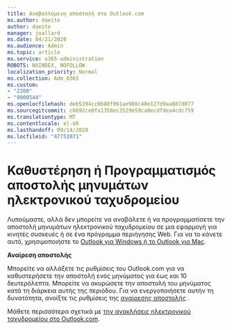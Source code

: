 ```yaml
---
title: Αναβαλλόμενη αποστολή στο Outlook.com
ms.author: daeite
author: daeite
manager: joallard
ms.date: 04/21/2020
ms.audience: Admin
ms.topic: article
ms.service: o365-administration
ROBOTS: NOINDEX, NOFOLLOW
localization_priority: Normal
ms.collection: Adm_O365
ms.custom:
- "2380"
- "9000544"
ms.openlocfilehash: deb5394cc0b88f061ae908c40e127d9aa087d077
ms.sourcegitcommit: c6692ce0fa1358ec3529e59ca0ecdfdea4cdc759
ms.translationtype: MT
ms.contentlocale: el-GR
ms.lasthandoff: 09/14/2020
ms.locfileid: "47752071"
---
```

# <a name="delay-or-schedule-sending-email-messages"></a>Καθυστέρηση ή Προγραμματισμός αποστολής μηνυμάτων ηλεκτρονικού ταχυδρομείου

Λυπούμαστε, αλλά δεν μπορείτε να αναβάλετε ή να προγραμματίσετε την αποστολή μηνυμάτων ηλεκτρονικού ταχυδρομείου σε μια εφαρμογή για κινητές συσκευές ή σε ένα πρόγραμμα περιήγησης Web. Για να το κάνετε αυτό, χρησιμοποιήστε το [Outlook για Windows ή το Outlook για Mac](https://products.office.com/outlook/email-and-calendar-software-microsoft-outlook).

**Αναίρεση αποστολής**

Μπορείτε να αλλάξετε τις ρυθμίσεις του Outlook.com για να καθυστερήσετε την αποστολή ενός μηνύματος για έως και 10 δευτερόλεπτα. Μπορείτε να ακυρώσετε την αποστολή του μηνύματος κατά τη διάρκεια αυτής της περιόδου. Για να ενεργοποιήσετε αυτήν τη δυνατότητα, ανοίξτε τις ρυθμίσεις της [αναίρεσης αποστολής](https://outlook.live.com/mail/options/mail/messageContent/undoSend) .

Μάθετε περισσότερα σχετικά με [την ανακλήσεις ηλεκτρονικού ταχυδρομείου στο Outlook.com](https://support.office.com/article/c069ddde-5282-4085-8f4c-d7b133324f8a?wt.mc_id=Office_Outlook_com_Alchemy).